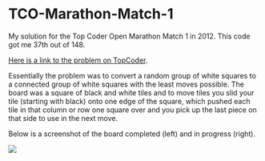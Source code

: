 TCO-Marathon-Match-1
====================

My solution for the Top Coder Open Marathon Match 1 in 2012. This code got me 37th out of 148.

[Here is a link to the problem on TopCoder][].

Essentially the problem was to convert a random group of white squares to a connected group of white squares with the least moves possible. The board was a square of black and white tiles and to move tiles you slid your tile (starting with black) onto one edge of the square, which pushed each tile in that column or row one square over and you pick up the last piece on that side to use in the next move.

Below is a screenshot of the board completed (left) and in progress (right).

[![](http://i46.tinypic.com/b5qlok.png)](http://i46.tinypic.com/b5qlok.png)

[Here is a link to the problem on TopCoder]: http://community.topcoder.com/longcontest/?module=ViewProblemStatement&rd=15099&pm=11859
